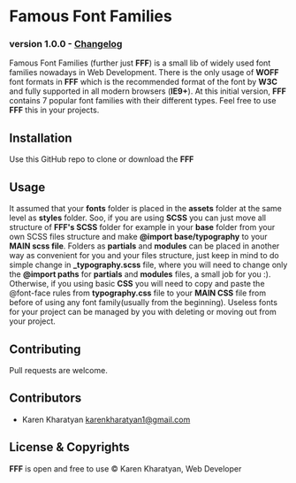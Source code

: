 # Famous Font Families
### version 1.0.0  -  [Changelog](CHANGELOG.md)

Famous Font Families (further just **FFF**) is a small lib of widely used font families nowadays in Web Development. There is the only usage of **WOFF** font formats in **FFF** which is the recommended format of the font by **W3C** and fully supported in all modern browsers (**IE9+**). At this initial version, **FFF** contains 7 popular font families with their different types.
Feel free to use **FFF** this in your projects.

## Installation
Use this GitHub repo to clone or download the **FFF**

## Usage
It assumed that your **fonts** folder is placed in the **assets** folder at the same level as **styles** folder. Soo, if you are using **SCSS** you can just move all structure of **FFF's SCSS** folder for example in your **base** folder from your own SCSS files structure and make **@import base/typography** to your **MAIN scss file**. Folders as **partials** and **modules** can be placed in another way as convenient for you and your files structure, just keep in mind to do simple change in **_typography.scss** file, where you will need to change only the **@import paths** for **partials** and **modules** files, a small job for you :). Otherwise, if you using basic **CSS** you will need to copy and paste the @font-face rules from **typography.css** file to your **MAIN CSS** file from before of using any font family(usually from the beginning). Useless fonts for your project can be managed by you with deleting or moving out from your project.

## Contributing
Pull requests are welcome.

## Contributors
- Karen Kharatyan <karenkharatyan1@gmail.com>

## License & Copyrights
**FFF** is open and free to use
© Karen Kharatyan, Web Developer
